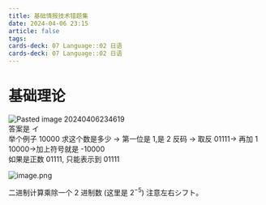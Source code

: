 ```yaml
---
title: 基础情报技术错题集
date: 2024-04-06 23:15
article: false
tags: 
cards-deck: 07 Language::02 日语
cards-deck: 07 Language::02 日语
---
```


# 基础理论
![Pasted image 20240406234619](http://oss.naglfar28.com/naglfar28/202404062346958.png)   
答案是 イ  
举个例子 10000 求这个数是多少 -> 第一位是 1,是 2 反码 -> 取反 01111-> 再加 1 10000->加上符号就是 -10000  
如果是正数 01111, 只能表示到 01111  


![image.png](http://oss.naglfar28.com/naglfar28/202404062358959.png)  
  
二进制计算乘除一个 2 进制数 (这里是 $2^{-5}$) 注意左右シフト。


